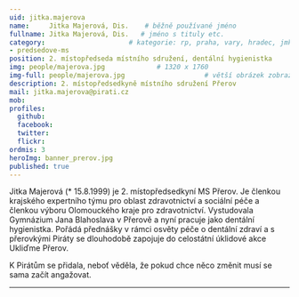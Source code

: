 ```yaml
---
uid: jitka.majerova
name:     Jitka Majerová, Dis.    # běžně používané jméno
fullname: Jitka Majerová, Dis.   # jméno s tituly etc.
category:                     # kategorie: rp, praha, vary, hradec, jmk, senat
- predsedove-ms
position: 2. místopředseda místního sdružení, dentální hygienistka
img: people/majerova.jpg             # 1320 x 1760
img-full: people/majerova.jpg                    # větší obrázek zobrazený na podrobném profilu
description: 2. místopředsedkyně místního sdružení Přerov               # kratký popis, max 160 znaků
mail: jitka.majerova@pirati.cz
mob: 
profiles:
  github:
  facebook: 
  twitter:         
  flickr: 
ordmis: 3
heroImg: banner_prerov.jpg
published: true
---
```


Jitka Majerová (* 15.8.1999) je 2. místopředsedkyní MS Přerov. Je členkou krajského expertního týmu pro oblast zdravotnictví a sociální péče a členkou výboru Olomouckého kraje pro zdravotnictví. Vystudovala Gymnázium Jana Blahoslava v Přerově a nyní pracuje jako dentální hygienistka. Pořádá přednášky v rámci osvěty péče o dentální zdraví a s přerovkými Piráty se dlouhodobě zapojuje do celostátní úklidové akce Ukliďme Přerov.

K Pirátům se přidala, neboť věděla, že pokud chce něco změnit musí se sama začít angažovat. 

---
